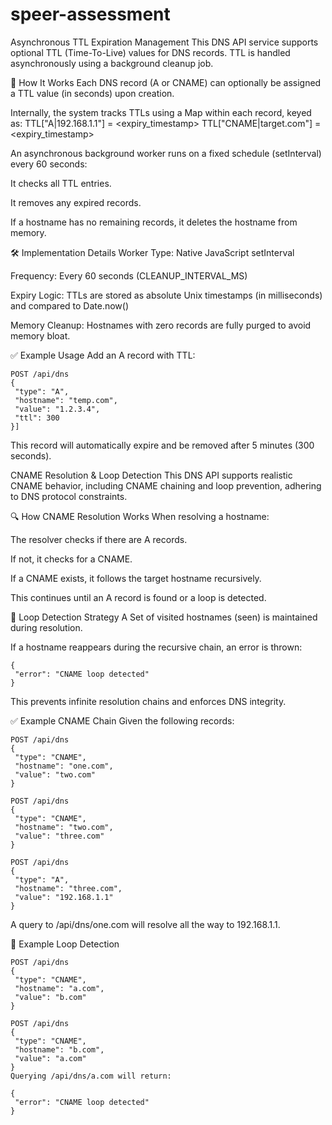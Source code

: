 # speer-assessment
Asynchronous TTL Expiration Management
This DNS API service supports optional TTL (Time-To-Live) values for DNS records. TTL is handled asynchronously using a background cleanup job.

🔧 How It Works
Each DNS record (A or CNAME) can optionally be assigned a TTL value (in seconds) upon creation.

Internally, the system tracks TTLs using a Map within each record, keyed as:
TTL["A|192.168.1.1"] = <expiry_timestamp>
TTL["CNAME|target.com"] = <expiry_timestamp>

An asynchronous background worker runs on a fixed schedule (setInterval) every 60 seconds:

It checks all TTL entries.

It removes any expired records.

If a hostname has no remaining records, it deletes the hostname from memory.

🛠 Implementation Details
Worker Type: Native JavaScript setInterval

Frequency: Every 60 seconds (CLEANUP_INTERVAL_MS)

Expiry Logic: TTLs are stored as absolute Unix timestamps (in milliseconds) and compared to Date.now()

Memory Cleanup: Hostnames with zero records are fully purged to avoid memory bloat.

✅ Example Usage
Add an A record with TTL:
 ```
POST /api/dns
{
  "type": "A",
  "hostname": "temp.com",
  "value": "1.2.3.4",
  "ttl": 300
}]
 ```
This record will automatically expire and be removed after 5 minutes (300 seconds).

CNAME Resolution & Loop Detection
This DNS API supports realistic CNAME behavior, including CNAME chaining and loop prevention, adhering to DNS protocol constraints.

🔍 How CNAME Resolution Works
When resolving a hostname:

The resolver checks if there are A records.

If not, it checks for a CNAME.

If a CNAME exists, it follows the target hostname recursively.

This continues until an A record is found or a loop is detected.

🔄 Loop Detection Strategy
A Set of visited hostnames (seen) is maintained during resolution.

If a hostname reappears during the recursive chain, an error is thrown:

 ```
{
  "error": "CNAME loop detected"
}
 ```
This prevents infinite resolution chains and enforces DNS integrity.

✅ Example CNAME Chain
Given the following records:

 ```
POST /api/dns
{
  "type": "CNAME",
  "hostname": "one.com",
  "value": "two.com"
}
 ```
 ```
POST /api/dns
{
  "type": "CNAME",
  "hostname": "two.com",
  "value": "three.com"
}
 ```
 ```
POST /api/dns
{
  "type": "A",
  "hostname": "three.com",
  "value": "192.168.1.1"
}
 ```
A query to /api/dns/one.com will resolve all the way to 192.168.1.1.

🚫 Example Loop Detection
 ```
POST /api/dns
{
  "type": "CNAME",
  "hostname": "a.com",
  "value": "b.com"
}
 ```
 ```
POST /api/dns
{
  "type": "CNAME",
  "hostname": "b.com",
  "value": "a.com"
}
Querying /api/dns/a.com will return:

 ```
 ```
{
  "error": "CNAME loop detected"
}
 ```
